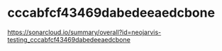 # cccabfcf43469dabedeeaedcbone
https://sonarcloud.io/summary/overall?id=neojarvis-testing_cccabfcf43469dabedeeaedcbone
